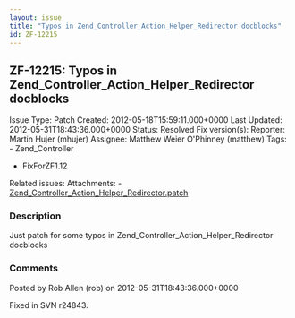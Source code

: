 ```yaml
---
layout: issue
title: "Typos in Zend_Controller_Action_Helper_Redirector docblocks"
id: ZF-12215
---
```


ZF-12215: Typos in Zend\_Controller\_Action\_Helper\_Redirector docblocks
-------------------------------------------------------------------------

 Issue Type: Patch Created: 2012-05-18T15:59:11.000+0000 Last Updated: 2012-05-31T18:43:36.000+0000 Status: Resolved Fix version(s): 
 Reporter:  Martin Hujer (mhujer)  Assignee:  Matthew Weier O'Phinney (matthew)  Tags: - Zend\_Controller
- FixForZF1.12
 
 Related issues: 
 Attachments: - [Zend\_Controller\_Action\_Helper\_Redirector.patch](/issues/secure/attachment/15104/Zend_Controller_Action_Helper_Redirector.patch)
 
### Description

Just patch for some typos in Zend\_Controller\_Action\_Helper\_Redirector docblocks

 

 

### Comments

Posted by Rob Allen (rob) on 2012-05-31T18:43:36.000+0000

Fixed in SVN r24843.

 

 